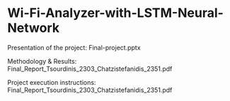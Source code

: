# Wi-Fi-Analyzer-with-LSTM-Neural-Network

Presentation of the project: Final-project.pptx

Methodology & Results: Final_Report_Tsourdinis_2303_Chatzistefanidis_2351.pdf

Project execution instructions: Final_Report_Tsourdinis_2303_Chatzistefanidis_2351.pdf
